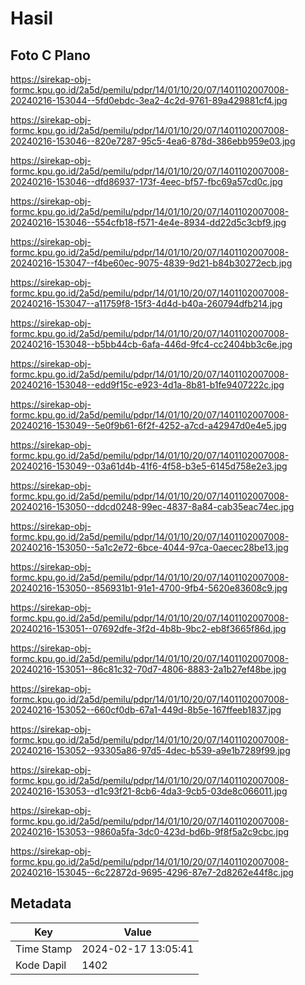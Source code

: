 # Hasil

## Foto C Plano

https://sirekap-obj-formc.kpu.go.id/2a5d/pemilu/pdpr/14/01/10/20/07/1401102007008-20240216-153044--5fd0ebdc-3ea2-4c2d-9761-89a429881cf4.jpg

https://sirekap-obj-formc.kpu.go.id/2a5d/pemilu/pdpr/14/01/10/20/07/1401102007008-20240216-153046--820e7287-95c5-4ea6-878d-386ebb959e03.jpg

https://sirekap-obj-formc.kpu.go.id/2a5d/pemilu/pdpr/14/01/10/20/07/1401102007008-20240216-153046--dfd86937-173f-4eec-bf57-fbc69a57cd0c.jpg

https://sirekap-obj-formc.kpu.go.id/2a5d/pemilu/pdpr/14/01/10/20/07/1401102007008-20240216-153046--554cfb18-f571-4e4e-8934-dd22d5c3cbf9.jpg

https://sirekap-obj-formc.kpu.go.id/2a5d/pemilu/pdpr/14/01/10/20/07/1401102007008-20240216-153047--f4be60ec-9075-4839-9d21-b84b30272ecb.jpg

https://sirekap-obj-formc.kpu.go.id/2a5d/pemilu/pdpr/14/01/10/20/07/1401102007008-20240216-153047--a11759f8-15f3-4d4d-b40a-260794dfb214.jpg

https://sirekap-obj-formc.kpu.go.id/2a5d/pemilu/pdpr/14/01/10/20/07/1401102007008-20240216-153048--b5bb44cb-6afa-446d-9fc4-cc2404bb3c6e.jpg

https://sirekap-obj-formc.kpu.go.id/2a5d/pemilu/pdpr/14/01/10/20/07/1401102007008-20240216-153048--edd9f15c-e923-4d1a-8b81-b1fe9407222c.jpg

https://sirekap-obj-formc.kpu.go.id/2a5d/pemilu/pdpr/14/01/10/20/07/1401102007008-20240216-153049--5e0f9b61-6f2f-4252-a7cd-a42947d0e4e5.jpg

https://sirekap-obj-formc.kpu.go.id/2a5d/pemilu/pdpr/14/01/10/20/07/1401102007008-20240216-153049--03a61d4b-41f6-4f58-b3e5-6145d758e2e3.jpg

https://sirekap-obj-formc.kpu.go.id/2a5d/pemilu/pdpr/14/01/10/20/07/1401102007008-20240216-153050--ddcd0248-99ec-4837-8a84-cab35eac74ec.jpg

https://sirekap-obj-formc.kpu.go.id/2a5d/pemilu/pdpr/14/01/10/20/07/1401102007008-20240216-153050--5a1c2e72-6bce-4044-97ca-0aecec28be13.jpg

https://sirekap-obj-formc.kpu.go.id/2a5d/pemilu/pdpr/14/01/10/20/07/1401102007008-20240216-153050--856931b1-91e1-4700-9fb4-5620e83608c9.jpg

https://sirekap-obj-formc.kpu.go.id/2a5d/pemilu/pdpr/14/01/10/20/07/1401102007008-20240216-153051--07692dfe-3f2d-4b8b-9bc2-eb8f3665f86d.jpg

https://sirekap-obj-formc.kpu.go.id/2a5d/pemilu/pdpr/14/01/10/20/07/1401102007008-20240216-153051--86c81c32-70d7-4806-8883-2a1b27ef48be.jpg

https://sirekap-obj-formc.kpu.go.id/2a5d/pemilu/pdpr/14/01/10/20/07/1401102007008-20240216-153052--660cf0db-67a1-449d-8b5e-167ffeeb1837.jpg

https://sirekap-obj-formc.kpu.go.id/2a5d/pemilu/pdpr/14/01/10/20/07/1401102007008-20240216-153052--93305a86-97d5-4dec-b539-a9e1b7289f99.jpg

https://sirekap-obj-formc.kpu.go.id/2a5d/pemilu/pdpr/14/01/10/20/07/1401102007008-20240216-153053--d1c93f21-8cb6-4da3-9cb5-03de8c066011.jpg

https://sirekap-obj-formc.kpu.go.id/2a5d/pemilu/pdpr/14/01/10/20/07/1401102007008-20240216-153053--9860a5fa-3dc0-423d-bd6b-9f8f5a2c9cbc.jpg

https://sirekap-obj-formc.kpu.go.id/2a5d/pemilu/pdpr/14/01/10/20/07/1401102007008-20240216-153045--6c22872d-9695-4296-87e7-2d8262e44f8c.jpg


## Metadata

| Key        | Value               |
| ---------- | ------------------- |
| Time Stamp | 2024-02-17 13:05:41 |
| Kode Dapil | 1402                |



